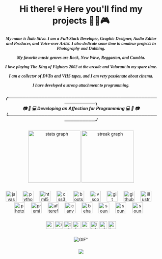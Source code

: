 <h1 align="center">Hi there! 💀 Here you'll find my projects 🎃📼🎮</h1>

###

<h5 align="center"; style="font-family: 'Comic Sans MS', cursive;">
  
*My name is Ítalo Silva. I am a Full-Stack Developer, Graphic Designer, Audio Editor and Producer, and Voice-over Artist. I also dedicate some time to amateur projects in Photography and Dubbing.*

*My favorite music genres are Rock, New Wave, Reggaeton, and Cumbia.*

*I love playing The King of Fighters 2002 at the arcade and Valorant in my spare time.*

*I am a collector of DVDs and VHS tapes, and I am very passionate about cinema.*

*I have developed a strong attachment to programming.*
</h5>

###

<h5 align="center">
╭───────────────────────────────────────────────────────────╮<br>
   📷 🎨 💻 Developing an Affection for Programming 💻 🎨 📷  
╰───────────────────────────────────────────────────────────╯<br>
</h5>

###

<div align="center">
  <img src="https://github-readme-stats.vercel.app/api?username=italosilvacb&hide_title=false&hide_rank=false&show_icons=true&include_all_commits=true&count_private=true&disable_animations=false&theme=dracula&locale=en&hide_border=false" height="170" alt="stats graph"  />
  <img src="https://streak-stats.demolab.com?user=italosilvacb&locale=en&mode=daily&theme=dracula&hide_border=false&border_radius=5" height="170" alt="streak graph"  />
</div>

###

<div align="center">
  <img src="https://cdn.jsdelivr.net/gh/devicons/devicon/icons/javascript/javascript-plain.svg" height="35" alt="javascript logo"  />
  <img width="12" />
  <img src="https://cdn.jsdelivr.net/gh/devicons/devicon/icons/python/python-original.svg" height="35" alt="python logo"  />
  <img width="12" />
  <img src="https://cdn.jsdelivr.net/gh/devicons/devicon/icons/html5/html5-plain.svg" height="35" alt="html5 logo"  />
  <img width="12" />
  <img src="https://cdn.jsdelivr.net/gh/devicons/devicon/icons/css3/css3-plain.svg" height="35" alt="css3 logo"  />
  <img width="12" />
  <img src="https://cdn.jsdelivr.net/gh/devicons/devicon/icons/bootstrap/bootstrap-original.svg" height="35" alt="bootstrap logo"  />
  <img width="12" />
  <img src="https://cdn.jsdelivr.net/gh/devicons/devicon/icons/vscode/vscode-original.svg" height="35" alt="vscode logo"  />
  <img width="12" />
  <img src="https://cdn.jsdelivr.net/gh/devicons/devicon/icons/git/git-original.svg" height="35" alt="git logo"  />
  <img width="12" />
  <img src="https://icones.pro/wp-content/uploads/2021/06/icone-github-orange.png" height="35" alt="github logo"  />
  <img width="12" />
  <img src="https://cdn.jsdelivr.net/gh/devicons/devicon/icons/illustrator/illustrator-plain.svg" height="35" alt="illustrator logo"  />
  <img width="12" />
  <img src="https://www.svgrepo.com/show/475668/photoshop-color.svg" height="35" alt="photoshop logo"  />
  <img width="12" />
  <img src="https://upload.wikimedia.org/wikipedia/commons/thumb/f/f2/Adobe_Premiere_Pro_Logo.svg/768px-Adobe_Premiere_Pro_Logo.svg.png?20170508164447" height="35" alt="premierepro logo"  />
  <img width="12" />
  <img src="https://cdn.jsdelivr.net/gh/devicons/devicon/icons/aftereffects/aftereffects-original.svg" height="35" alt="aftereffects logo"  />
  <img width="12" />
  <img src="https://cdn.jsdelivr.net/gh/devicons/devicon/icons/canva/canva-original.svg" height="35" alt="canva logo"  />
  <img width="12" />
  <img src="https://cdn.jsdelivr.net/gh/devicons/devicon/icons/behance/behance-original.svg" height="35" alt="behance logo"  />
  <img width="12" />
  <img src="https://crackcut.com/wp-content/uploads/2021/02/Sound-Forge-Pro-Crack.png" height="35" alt="soundforge logo" />
  <img width="12" />
  <img src="https://seeklogo.com/images/V/valorant-logo-FAB2CA0E55-seeklogo.com.png" height="35" alt="soundforge logo" />
  <img width="12" />
  <img src="https://upload.wikimedia.org/wikipedia/commons/1/1d/FFC_crest.svg" height="35" alt="soundforge logo" />
  <img width="12" />
  
</div>

###

<div align="center">
  <img src="https://img.shields.io/static/v1?message=Youtube&logo=youtube&label=&color=FF0000&logoColor=white&labelColor=&style=for-the-badge" height="25" alt="youtube logo"  />
  <img src="https://img.shields.io/static/v1?message=Instagram&logo=instagram&label=&color=E4405F&logoColor=white&labelColor=&style=for-the-badge" height="25" alt="instagram logo"  />
  <img src="https://img.shields.io/static/v1?message=Twitch&logo=twitch&label=&color=9146FF&logoColor=white&labelColor=&style=for-the-badge" height="25" alt="twitch logo"  />
  <img src="https://img.shields.io/static/v1?message=Discord&logo=discord&label=&color=7289DA&logoColor=white&labelColor=&style=for-the-badge" height="25" alt="discord logo"  />
  <img src="https://img.shields.io/static/v1?message=Gmail&logo=gmail&label=&color=D14836&logoColor=white&labelColor=&style=for-the-badge" height="25" alt="gmail logo"  />
  <img src="https://img.shields.io/static/v1?message=LinkedIn&logo=linkedin&label=&color=0077B5&logoColor=white&labelColor=&style=for-the-badge" height="25" alt="linkedin logo"  />
  <img src="https://img.shields.io/static/v1?message=Whatsapp&logo=whatsapp&label=&color=25D366&logoColor=white&labelColor=&style=for-the-badge" height="25" alt="whatsapp logo"  />
  <img src="https://img.shields.io/static/v1?message=Behance&logo=behance&label=&color=1769ff&logoColor=white&labelColor=&style=for-the-badge" height="25" alt="behance logo"  />
</div>

###

<div align="center">
  <img src="https://media1.tenor.com/m/iqFsWpIvdYUAAAAd/valorant-neon.gif" alt="GIF" />"
</div>

###
<div align="center">
  <img src="https://profile-counter.glitch.me/italosilvacb/count.svg?"  />
</div>
